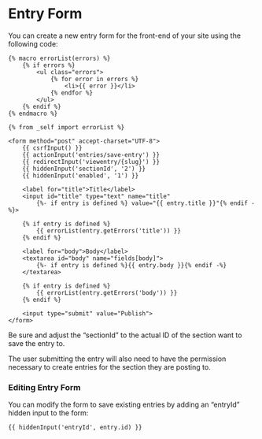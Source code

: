 # Entry Form

You can create a new entry form for the front-end of your site using the following code:

```twig
{% macro errorList(errors) %}
    {% if errors %}
        <ul class="errors">
            {% for error in errors %}
                <li>{{ error }}</li>
            {% endfor %}
        </ul>
    {% endif %}
{% endmacro %}

{% from _self import errorList %}

<form method="post" accept-charset="UTF-8">
    {{ csrfInput() }}
    {{ actionInput('entries/save-entry') }}
    {{ redirectInput('viewentry/{slug}') }}
    {{ hiddenInput('sectionId', '2') }}
    {{ hiddenInput('enabled', '1') }}

    <label for="title">Title</label>
    <input id="title" type="text" name="title"
        {%- if entry is defined %} value="{{ entry.title }}"{% endif -%}>

    {% if entry is defined %}
        {{ errorList(entry.getErrors('title')) }}
    {% endif %}

    <label for="body">Body</label>
    <textarea id="body" name="fields[body]">
        {%- if entry is defined %}{{ entry.body }}{% endif -%}
    </textarea>

    {% if entry is defined %}
        {{ errorList(entry.getErrors('body')) }}
    {% endif %}

    <input type="submit" value="Publish">
</form>

```

Be sure and adjust the “sectionId” to the actual ID of the section want to save the entry to.

The user submitting the entry will also need to have the permission necessary to create entries for the section they are posting to.

### Editing Entry Form

You can modify the form to save existing entries by adding an “entryId” hidden input to the form:

```twig
{{ hiddenInput('entryId', entry.id) }}
```
